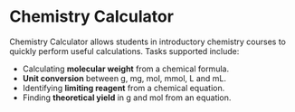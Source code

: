 # Chemistry Calculator
Chemistry Calculator allows students in introductory chemistry courses to quickly perform useful calculations. Tasks supported include:
* Calculating **molecular weight** from a chemical formula.
* **Unit conversion** between g, mg, mol, mmol, L and mL.
* Identifying **limiting reagent** from a chemical equation.
* Finding **theoretical yield** in g and mol from an equation.
